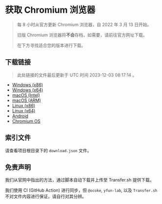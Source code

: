 # 获取 Chromium 浏览器

> 每 8 小时从官方更新 Chromium 浏览器，自 2022 年 3 月 13 日开始。
> 
> 旧版 Chromium 浏览器将**不会**存档，如需要，请前往官方网址下载。
>
> 在下方寻找适合您的版本进行下载。

## 下载链接

> 此处链接的文件最后更新于 UTC 时间 2023-12-03 08:17:14
。

- [Windows (x86)](https://transfer.sh/Rvo0nU7wTU/Win.zip)
- [Windows (x64)](https://transfer.sh/ec2P76zxPJ/Win_x64.zip)
- [macOS (Intel)](https://transfer.sh/ID7T4TfxlQ/Mac.zip)
- [macOS (ARM)](https://transfer.sh/BpNqvRrvjH/Mac_Arm.zip)
- [Linux (x86)](https://transfer.sh/7u5HCV5Mzm/Linux.zip)
- [Linux (x64)](https://transfer.sh/mNh8tR290D/Linux_x64.zip)
- [Android](https://transfer.sh/nciEOckq3h/Android.zip)
- [Chromium OS](https://transfer.sh/p92y7ugA3I/Linux_ChromiumOS_Full.zip)

## 索引文件

请查看项目根目录下的 `download.json` 文件。

## 免责声明

我们从官网中指出的方法，通过脚本自动下载并上传至 Transfer.sh 提供下载。

我们使用 CI (GitHub Action) 进行同步，但 `@ocoke`, `yfun-lab`, 以及 `Transfer.sh` 不对文件内容进行保证，请自行对其分辨。
